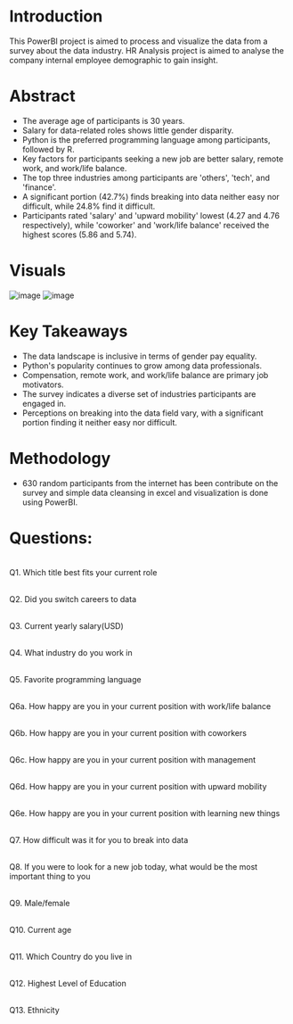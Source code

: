 # Introduction
This PowerBI project is aimed to process and visualize the data from a survey about the data industry. 
HR Analysis project is aimed to analyse the company internal employee demographic to gain insight.

# Abstract
- The average age of participants is 30 years.
- Salary for data-related roles shows little gender disparity.
- Python is the preferred programming language among participants, followed by R.
- Key factors for participants seeking a new job are better salary, remote work, and work/life balance.
- The top three industries among participants are 'others', 'tech', and 'finance'.
- A significant portion (42.7%) finds breaking into data neither easy nor difficult, while 24.8% find it difficult.
- Participants rated 'salary' and 'upward mobility' lowest (4.27 and 4.76 respectively), while 'coworker' and 'work/life balance' received the highest scores (5.86 and 5.74).

# Visuals 
![image](https://github.com/franco05hk/PowerBI/assets/71271948/266d0a77-68ee-46ea-9a65-ed2189472ee3)
![image](https://github.com/franco05hk/PowerBI/assets/71271948/3e425ae8-5116-4278-9fc7-9fe9c5d48781)

# Key Takeaways
- The data landscape is inclusive in terms of gender pay equality.
- Python's popularity continues to grow among data professionals.
- Compensation, remote work, and work/life balance are primary job motivators.
- The survey indicates a diverse set of industries participants are engaged in.
- Perceptions on breaking into the data field vary, with a significant portion finding it neither easy nor difficult.
  
# Methodology
- 630 random participants from the internet has been contribute on the survey and simple data cleansing in excel and visualization is done using PowerBI.

# Questions:
<br>Q1. Which title best fits your current role

<br>Q2. Did you switch careers to data

<br>Q3. Current yearly salary(USD)

<br>Q4. What industry do you work in

<br>Q5. Favorite programming language

<br>Q6a. How happy are you in your current position with work/life balance

<br>Q6b. How happy are you in your current position with coworkers

<br>Q6c. How happy are you in your current position with management

<br>Q6d. How happy are you in your current position with upward mobility

<br>Q6e. How happy are you in your current position with learning new things

<br>Q7. How difficult was it for you to break into data

<br>Q8. If you were to look for a new job today, what would be the most important thing to you

<br>Q9. Male/female

<br>Q10. Current age

<br>Q11. Which Country do you live in

<br>Q12. Highest Level of Education

<br>Q13. Ethnicity

